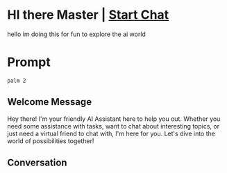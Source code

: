 

# HI there Master | [Start Chat](https://gptcall.net/chat.html?data=%7B%22contact%22%3A%7B%22id%22%3A%228P6_PG8l70H04iInrdaIG%22%2C%22flow%22%3Atrue%7D%7D)
hello im doing this for fun to explore the ai world 

# Prompt

```
palm 2
```

## Welcome Message
Hey there! I'm your friendly AI Assistant here to help you out. Whether you need some assistance with tasks, want to chat about interesting topics, or just need a virtual friend to chat with, I'm here for you. Let's dive into the world of possibilities together!

## Conversation



